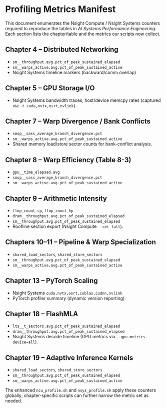 # Profiling Metrics Manifest

This document enumerates the Nsight Compute / Nsight Systems counters required to reproduce the tables in *AI Systems Performance Engineering*. Each section lists the chapter/table and the metrics our scripts now collect.

## Chapter 4 – Distributed Networking
- `sm__throughput.avg.pct_of_peak_sustained_elapsed`
- `sm__warps_active.avg.pct_of_peak_sustained_active`
- Nsight Systems timeline markers (backward/comm overlap)

## Chapter 5 – GPU Storage I/O
- Nsight Systems bandwidth traces, host/device memcpy rates (captured via `-t cuda,nvtx,osrt,nvlink`).

## Chapter 7 – Warp Divergence / Bank Conflicts
- `smsp__sass_average_branch_divergence.pct`
- `sm__warps_active.avg.pct_of_peak_sustained_active`
- Shared memory load/store sector counts for bank-conflict analysis.

## Chapter 8 – Warp Efficiency (Table 8-3)
- `gpu__time_elapsed.avg`
- `smsp__sass_average_branch_divergence.pct`
- `sm__warps_active.avg.pct_of_peak_sustained_active`

## Chapter 9 – Arithmetic Intensity
- `flop_count_sp`, `flop_count_hp`
- `dram__throughput.avg.pct_of_peak_sustained_elapsed`
- `sm__throughput.avg.pct_of_peak_sustained_elapsed`
- Roofline section export (Nsight Compute `--set full`).

## Chapters 10–11 – Pipeline & Warp Specialization
- `shared_load_sectors`, `shared_store_sectors`
- `sm__throughput.avg.pct_of_peak_sustained_elapsed`
- `sm__warps_active.avg.pct_of_peak_sustained_active`

## Chapter 13 – PyTorch Scaling
- Nsight Systems `cuda,nvtx,osrt,cublas,cudnn,nvlink`
- PyTorch profiler summary (dynamic version reporting).

## Chapter 18 – FlashMLA
- `lts__t_sectors.avg.pct_of_peak_sustained_elapsed`
- `dram__throughput.avg.pct_of_peak_sustained_elapsed`
- Nsight Systems decode timeline (GPU metrics via `--gpu-metrics-device=all`).

## Chapter 19 – Adaptive Inference Kernels
- `shared_load_sectors`, `shared_store_sectors`
- `sm__throughput.avg.pct_of_peak_sustained_elapsed`
- `sm__warps_active.avg.pct_of_peak_sustained_active`

The enhanced `ncu_profile.sh` and `nsys_profile.sh` apply these counters globally; chapter-specific scripts can further narrow the metric set as needed.
